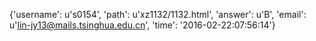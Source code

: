 {'username': u's0154', 'path': u'xz1132/1132.html', 'answer': u'B', 'email': u'lin-jy13@mails.tsinghua.edu.cn', 'time': '2016-02-22:07:56:14'}
